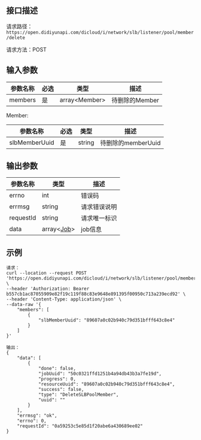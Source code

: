 ## 接口描述

请求路径：`https://open.didiyunapi.com/dicloud/i/network/slb/listener/pool/member/delete`

请求方法：POST

## 输入参数

| 参数名称 | 必选 | 类型             | 描述           |
| -------- | ---- | ---------------- | -------------- |
| members  | 是   | array<Member&gt; | 待删除的Member |

<span id="Member"></span>
Member:

| 参数名称      | 必选 | 类型   | 描述               |
| ------------- | ---- | ------ | ------------------ |
| slbMemberUuid | 是   | string | 待删除的memberUuid |

## 输出参数

| 参数名称  | 类型                                                         | 描述         |
| --------- | ------------------------------------------------------------ | ------------ |
| errno     | int                                                          | 错误码       |
| errmsg    | string                                                       | 请求错误说明 |
| requestId | string                                                       | 请求唯一标识 |
| data      | array\<[Job](/static/docs-content/products/通用响应结构.md#Job)\> | job信息      |

## 示例

```
请求：
curl --location --request POST 'https://open.didiyunapi.com/dicloud/i/network/slb/listener/pool/member/delete' \
--header 'Authorization: Bearer b557cb1ac87055909e82f19c119f88c83e9648e891395f00950c713a239ecd92' \
--header 'Content-Type: application/json' \
--data-raw '{
    "members": [
        {
            "slbMemberUuid": "89607a0c02b940c79d351bfff643c8e4"
        }
    ]
}'

输出：
{
    "data": [
        {
            "done": false,
            "jobUuid": "50c0321ffd1251b4a94db43b3a7fe19d",
            "progress": 0,
            "resourceUuid": "89607a0c02b940c79d351bfff643c8e4",
            "success": false,
            "type": "DeleteSLBPoolMember",
            "uuid": ""
        }
    ],
    "errmsg": "ok",
    "errno": 0,
    "requestId": "0a59253c5e85d1f20abe6a430689ee02"
}
```

